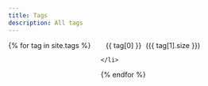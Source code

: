 ```yaml
---
title: Tags
description: All tags
---
```



<ul id="tags">
  {% for tag in site.tags %}
    <li>
      <a href="{{ site.baseurl }}/{{ tag[0] }}">{{ tag[0] }} <span>({{ tag[1].size }})</span></a> 
      
    </li>
  {% endfor %}
</ul>

<style>
#tags {
    display: flex;
    gap: 20px;
   padding-inline-start: 0;
    flex-wrap: wrap;
    list-style:none;
}

#tags > li > a {
    margin: 5px 0;
    padding: 5px 10px;
    background: var(--bs);
    text-decoration:none;    border-radius: 10px;
}

#tags > li > a>span {
    
       padding: 5px;
     
}
</style>